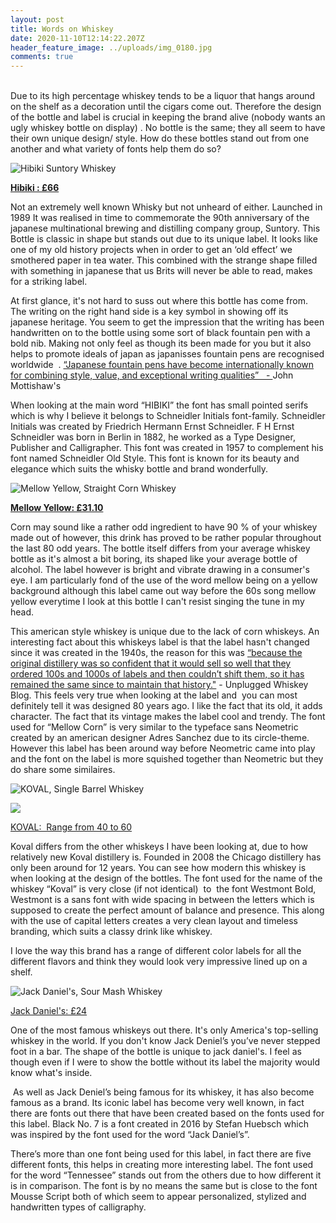 ```yaml
---
layout: post
title: Words on Whiskey
date: 2020-11-10T12:14:22.207Z
header_feature_image: ../uploads/img_0180.jpg
comments: true
---
```

\
Due to its high percentage whiskey tends to be a liquor that hangs around on the shelf as a decoration until the cigars come out. Therefore the design of the bottle and label is crucial in keeping the brand alive (nobody wants an ugly whiskey bottle on display) . No bottle is the same; they all seem to have their own unique design/ style. How do these bottles stand out from one another and what variety of fonts help them do so?

![](../uploads/screenshot-2020-11-25-at-12.18.01.png "Hibiki Suntory Whiskey")

**[Hibiki : £66](https://www.waitrose.com/ecom/products/hibiki-suntory-whisky-japanese-harmony/409868-457046-457047)**

Not an extremely well known Whisky but not unheard of either. Launched in 1989 It was realised in time to commemorate the 90th anniversary of the japanese multinational brewing and distilling company group, Suntory. This Bottle is classic in shape but stands out due to its unique label. It looks like one of my old history projects when in order to get an ‘old effect’ we smothered paper in tea water. This combined with the strange shape filled with something in japanese that us Brits will never be able to read, makes for a striking label. 

At first glance, it's not hard to suss out where this bottle has come from. The writing on the right hand side is a key symbol in showing off its japanese heritage. You seem to get the impression that the writing has been handwritten on to the bottle using some sort of black fountain pen with a bold nib. Making not only feel as though its been made for you but it also helps to promote ideals of japan as japanisses fountain pens are recognised worldwide  . [“Japanese fountain pens have become internationally known for combining style, value, and exceptional writing qualities”   - ](https://www.nibs.com/content/japanese-fountain-pens#:~:text=Japanese%20fountain%20pens%20have%20become,value%2C%20and%20exceptional%20writing%20qualities.&text=With%20a%20centuries%2Dlong%20tradition,element%20of%20any%20fountain%20pen.)John Mottishaw's

When looking at the main word “HIBIKI” the font has small pointed serifs which is why I believe it belongs to Schneidler Initials font-family. Schneidler Initials was created by Friedrich Hermann Ernst Schneidler. F H Ernst Schneidler was born in Berlin in 1882, he worked as a Type Designer, Publisher and Calligrapher. This font was created in 1957 to complement his font named Schneidler Old Style. This font is known for its beauty and elegance which suits the whisky bottle and brand wonderfully.

![](../uploads/screenshot-2020-11-25-at-12.22.00.png "Mellow Yellow, Straight Corn Whiskey ")

**[Mellow Yellow: £31.10](https://www.masterofmalt.com/whiskies/mellow-corn/mellow-corn-whisky/?utm_content=mellow-corn/mellow-corn-whisky&currencyCode=GBP&utm_source=database&utm_medium=base&utm_campaign=mom_base_1&gclid=Cj0KCQiAnb79BRDgARIsAOVbhRqQbo9EVbXxN2_CpxogfMqWSXfP1lFwwCibYnDj3pbplk8kZMGEXBkaAlkpEALw_wcB)**

Corn may sound like a rather odd ingredient to have 90 % of your whiskey made out of however, this drink has proved to be rather popular throughout the last 80 odd years. The bottle itself differs from your average whiskey bottle as it's almost a bit boring, its shaped like your average bottle of alcohol. The label however is bright and vibrate drawing in a consumer's eye. I am particularly fond of the use of the word mellow being on a yellow background although this label came out way before the 60s song mellow yellow everytime I look at this bottle I can't resist singing the tune in my head. 

This american style whiskey is unique due to the lack of corn whiskeys. An interesting fact about this whiskeys label is that the label hasn't changed since it was created in the 1940s, the reason for this was [“because the original distillery was so confident that it would sell so well that they ordered 100s and 1000s of labels and then couldn’t shift them, so it has remained the same since to maintain that history."](<https://whiskyunplugged.com/2018/02/11/tasting-notes-mellow-corn/>) - Unplugged Whiskey Blog. This feels very true when looking at the label and  you can most definitely tell it was designed 80 years ago. I like the fact that its old, it adds character. The fact that its vintage makes the label cool and trendy. The font used for “Mellow Corn” is very similar to the typeface sans Neometric created by an american designer Adres Sanchez due to its circle-theme. However this label has been around way before Neometric came into play and the font on the label is more squished together than Neometric but they do share some similaires.



![](../uploads/screenshot-2020-11-25-at-12.31.46.png "KOVAL, Single Barrel Whiskey")

![](../uploads/screenshot-2020-11-25-at-12.36.04.png)



[KOVAL:  Range from 40 to 60](https://www.koval-distillery.com/newsite/)

Koval differs from the other whiskeys I have been looking at, due to how relatively new Koval distillery is. Founded in 2008 the Chicago distillery has only been around for 12 years. You can see how modern this whiskey is when looking at the design of the bottles. The font used for the name of the whiskey “Koval” is very close (if not identical)  to  the font Westmont Bold, Westmont is a sans font with wide spacing in between the letters which is supposed to create the perfect amount of balance and presence. This along with the use of capital letters creates a very clean layout and timeless branding, which suits a classy drink like whiskey. 

I love the way this brand has a range of different color labels for all the different flavors and think they would look very impressive lined up on a shelf.





![](../uploads/img_0179.png "Jack Daniel's, Sour Mash Whiskey")

[Jack Daniel's: £24](https://www.tesco.com/groceries/en-GB/products/264788740)

One of the most famous whiskeys out there. It's only America's top-selling whiskey in the world. If you don't know Jack Deniel’s you’ve never stepped foot in a bar. The shape of the bottle is unique to jack daniel's. I feel as though even if I were to show the bottle without its label the majority would know what's inside. 

 As well as Jack Deniel’s being famous for its whiskey, it has also become famous as a brand. Its iconic label has become very well known, in fact there are fonts out there that have been created based on the fonts used for this label. Black No. 7 is a font created in 2016 by Stefan Huebsch which was inspired by the font used for the word “Jack Daniel’s”.

There’s more than one font being used for this label, in fact there are five different fonts, this helps in creating more interesting label. The font used for the word “Tennessee” stands out from the others due to how different it is in comparison. The font is by no means the same but is close to the font Mousse Script both of which seem to appear personalized, stylized and handwritten types of calligraphy.